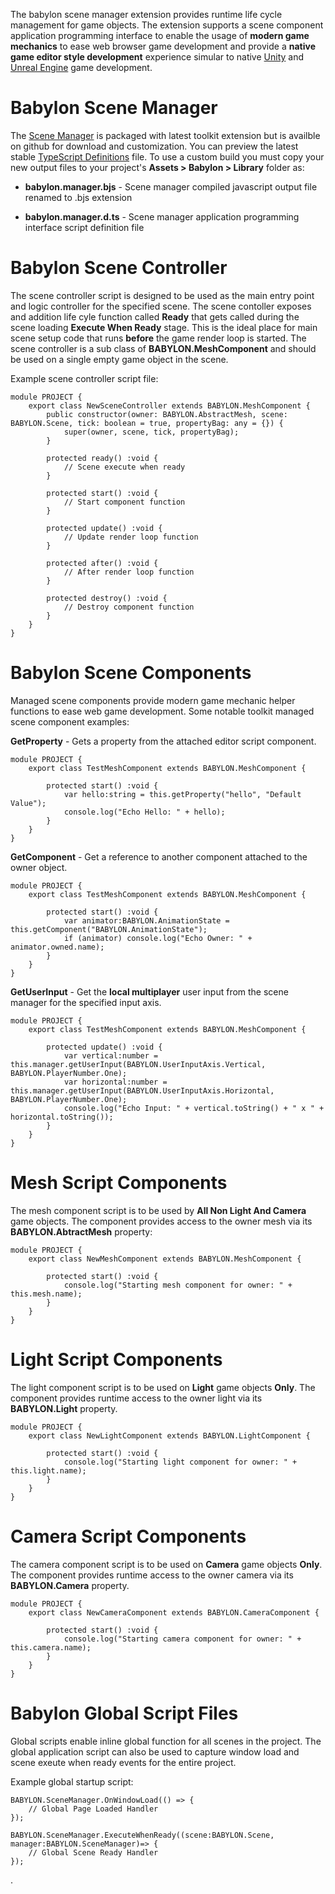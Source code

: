 The babylon scene manager extension provides runtime life cycle management for game objects. The extension supports a scene component application programming interface to enable the usage of **modern game mechanics** to ease web browser game development and provide a **native game editor style development** experience simular to native [Unity](https://www.unity3d.com/) and [Unreal Engine](https://www.unrealengine.com/) game development.


# Babylon Scene Manager

The [Scene Manager](https://github.com/BabylonJS/Extensions/tree/master/SceneManager) is packaged with latest toolkit extension but is availble on github for download and customization. You can preview the latest stable [TypeScript Definitions](https://github.com/BabylonJS/Extensions/blob/master/SceneManager/dist/babylon.manager.d.ts) file. To use a custom build you must copy your new output files to your project's **Assets > Babylon > Library** folder as:

* **babylon.manager.bjs** - Scene manager compiled javascript output file renamed to .bjs extension 

* **babylon.manager.d.ts** - Scene manager application programming interface script definition file


# Babylon Scene Controller

The scene controller script is designed to be used as the main entry point and logic controller for the specified scene. The scene contoller exposes and addition life cyle function called **Ready** that gets called during the scene loading **Execute When Ready** stage. This is the ideal place for main scene setup code that runs **before** the game render loop is started. The scene controller is a sub class of **BABYLON.MeshComponent** and should be used on a single empty game object in the scene.

Example scene controller script file:

    module PROJECT {
        export class NewSceneController extends BABYLON.MeshComponent {
            public constructor(owner: BABYLON.AbstractMesh, scene: BABYLON.Scene, tick: boolean = true, propertyBag: any = {}) {
                super(owner, scene, tick, propertyBag);
            }

            protected ready() :void {
                // Scene execute when ready
            }

            protected start() :void {
                // Start component function
            }

            protected update() :void {
                // Update render loop function
            }

            protected after() :void {
                // After render loop function
            }

            protected destroy() :void {
                // Destroy component function
            }
        }
    }


# Babylon Scene Components

Managed scene components provide modern game mechanic helper functions to ease web game development. Some notable toolkit managed scene component examples:

**GetProperty** - Gets a property from the attached editor script component.

    module PROJECT {
        export class TestMeshComponent extends BABYLON.MeshComponent {

            protected start() :void {
                var hello:string = this.getProperty("hello", "Default Value");
                console.log("Echo Hello: " + hello);
            }
        }
    }


**GetComponent** - Get a reference to another component attached to the owner object.

    module PROJECT {
        export class TestMeshComponent extends BABYLON.MeshComponent {

            protected start() :void {
                var animator:BABYLON.AnimationState = this.getComponent("BABYLON.AnimationState");
                if (animator) console.log("Echo Owner: " + animator.owned.name);
            }
        }
    }

**GetUserInput** - Get the **local multiplayer** user input from the scene manager for the specified input axis.

    module PROJECT {
        export class TestMeshComponent extends BABYLON.MeshComponent {

            protected update() :void {
                var vertical:number = this.manager.getUserInput(BABYLON.UserInputAxis.Vertical, BABYLON.PlayerNumber.One);
                var horizontal:number = this.manager.getUserInput(BABYLON.UserInputAxis.Horizontal, BABYLON.PlayerNumber.One);
                console.log("Echo Input: " + vertical.toString() + " x " + horizontal.toString());
            }
        }
    }

# Mesh Script Components

The mesh component script is to be used by **All Non Light And Camera** game objects. The component provides access to the owner mesh via its **BABYLON.AbtractMesh** property:

    module PROJECT {
        export class NewMeshComponent extends BABYLON.MeshComponent {

            protected start() :void {
                console.log("Starting mesh component for owner: " + this.mesh.name);
            }
        }
    }

# Light Script Components

The light component script is to be used on **Light** game objects **Only**. The component provides runtime access to the owner light via its **BABYLON.Light** property.

    module PROJECT {
        export class NewLightComponent extends BABYLON.LightComponent {

            protected start() :void {
                console.log("Starting light component for owner: " + this.light.name);
            }
        }
    }

# Camera Script Components

The camera component script is to be used on **Camera** game objects **Only**. The component provides runtime access to the owner camera via its **BABYLON.Camera** property.

    module PROJECT {
        export class NewCameraComponent extends BABYLON.CameraComponent {

            protected start() :void {
                console.log("Starting camera component for owner: " + this.camera.name);
            }
        }
    }


# Babylon Global Script Files

Global scripts enable inline global function for all scenes in the project. The global application script can also be used to capture window load and scene exeute when ready events for the entire project.

Example global startup script:

    BABYLON.SceneManager.OnWindowLoad(() => {
        // Global Page Loaded Handler
    });

    BABYLON.SceneManager.ExecuteWhenReady((scene:BABYLON.Scene, manager:BABYLON.SceneManager)=> {
        // Global Scene Ready Handler
    });

.